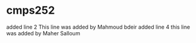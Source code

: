 # cmps252
added line 2
This line was added by Mahmoud bdeir
added line 4
this line was added by Maher Salloum